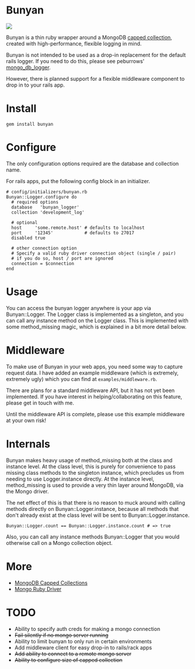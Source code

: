 Bunyan
======
![](http://img2.timeinc.net/ew/dynamic/imgs/080612/Paul-Bunyan-Blue-Ox_l.jpg)

Bunyan is a thin ruby wrapper around a MongoDB [capped collection](http://www.mongodb.org/display/DOCS/Capped+Collections), 
created with high-performance, flexible logging in mind.

Bunyan is not intended to be used as a drop-in replacement for the default
rails logger. If you need to do this, please see peburrows' [mongo\_db\_logger](http://github.com/peburrows/mongo_db_logger).

However, there is planned support for a flexible middleware component to drop in
to your rails app. 

Install
=======
    gem install bunyan

Configure
=========
The only configuration options required are the database and collection name.

For rails apps, put the following config block in an initializer.

    # config/initializers/bunyan.rb
    Bunyan::Logger.configure do
      # required options
      database   'bunyan_logger'
      collection 'development_log'

      # optional
      host     'some.remote.host' # defaults to localhost
      port     '12345'            # defaults to 27017
      disabled true

      # other connection option
      # Specify a valid ruby driver connection object (single / pair)
      # if you do so, host / port are ignored 
      connection = $connection
    end

Usage
=====
You can access the bunyan logger anywhere is your app via Bunyan::Logger.
The Logger class is implemented as a singleton, and you can call any instance
method on the Logger class. This is implemented with some method_missing magic,
which is explained in a bit more detail below.

Middleware
==========
To make use of Bunyan in your web apps, you need some way to capture request data. 
I have added an example middleware (which is extremely, extremely ugly) which you
can find at `examples/middleware.rb`. 

There are plans for a standard middleware API, but it has not yet been implemented.
If you have interest in helping/collaborating on this feature, please get in touch
with me. 

Until the middleware API is complete, please use this example middleware at your
own risk!

Internals
=========
Bunyan makes heavy usage of method\_missing both at the class and instance level.
At the class level, this is purely for convenience to pass missing class methods
to the singleton instance, which precludes us from needing to use Logger.instance
directly. At the instance level, method\_missing is used to provide a very thin
layer around MongoDB, via the Mongo driver.

The net effect of this is that there is no reason to muck around with 
calling methods directly on Bunyan::Logger.instance, because all methods that 
don't already exist at the class level will be sent to Bunyan::Logger.instance.

    Bunyan::Logger.count == Bunyan::Logger.instance.count # => true

Also, you can call any instance methods Bunyan::Logger that you would otherwise 
call on a Mongo collection object.

More
====
* [MongoDB Capped Collections](http://www.mongodb.org/display/DOCS/Capped+Collections)
* [Mongo Ruby Driver](http://github.com/mongodb/mongo-ruby-driver)

TODO
====
* Ability to specify auth creds for making a mongo connection
* <del>Fail silently if no mongo server running</del>
* Ability to limit bunyan to only run in certain environments
* Add middleware client for easy drop-in to rails/rack apps
* <del>Add ability to connect to a remote mongo server</del>
* <del>Ability to configure size of capped collection</del>
